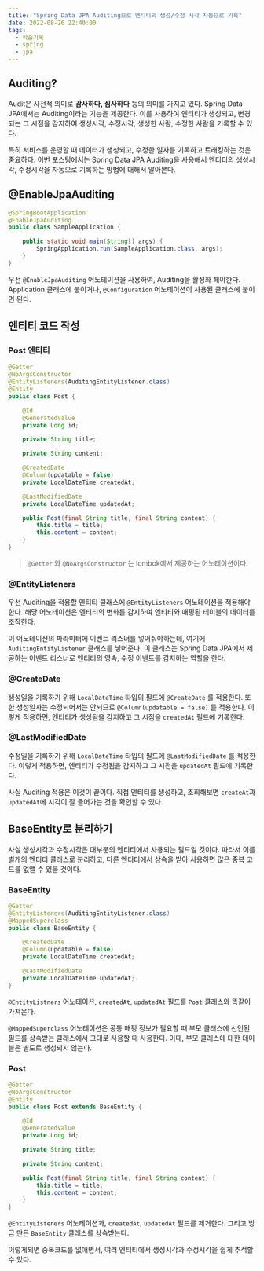 ```yaml
---
title: "Spring Data JPA Auditing으로 엔티티의 생성/수정 시각 자동으로 기록"
date: 2022-08-26 22:40:00
tags:
  - 학습기록
  - spring
  - jpa
---
```


## Auditing?

Audit은 사전적 의미로 **감사하다, 심사하다** 등의 의미를 가지고 있다. Spring Data JPA에서는 Auditing이라는 기능을 제공한다. 이를 사용하여 엔티티가 생성되고, 변경되는 그 시점을 감지하여 생성시각, 수정시각, 생성한 사람, 수정한 사람을 기록할 수 있다.

특히 서비스를 운영할 때 데이터가 생성되고, 수정한 일자를 기록하고 트래킹하는 것은 중요하다. 이번 포스팅에서는 Spring Data JPA Auditing을 사용해서 엔티티의 생성시각, 수정시각을 자동으로 기록하는 방법에 대해서 알아본다.

## @EnableJpaAuditing

```java
@SpringBootApplication
@EnableJpaAuditing
public class SampleApplication {

    public static void main(String[] args) {
        SpringApplication.run(SampleApplication.class, args);
    }
}
```

우선 `@EnableJpaAuditing` 어노테이션을 사용하여, Auditing을 활성화 해야한다. Application 클래스에 붙이거나, `@Configuration` 어노테이션이 사용된 클래스에 붙이면 된다.

## 엔티티 코드 작성

### Post 엔티티

```java
@Getter
@NoArgsConstructor
@EntityListeners(AuditingEntityListener.class)
@Entity
public class Post {

    @Id
    @GeneratedValue
    private Long id;

    private String title;

    private String content;

    @CreatedDate
    @Column(updatable = false)
    private LocalDateTime createdAt;

    @LastModifiedDate
    private LocalDateTime updatedAt;

    public Post(final String title, final String content) {
        this.title = title;
        this.content = content;
    }
}
```

> `@Getter` 와 `@NoArgsConstructor` 는 lombok에서 제공하는 어노테이션이다.

### @EntityListeners

우선 Auditing을 적용할 엔티티 클래스에 `@EntityListeners` 어노테이션을 적용해야한다. 해당 어노테이션은 엔티티의 변화를 감지하여 엔티티와 매핑된 테이블의 데이터를 조작한다.

이 어노테이션의 파라미터에 이벤트 리스너를 넣어줘야하는데, 여기에 `AuditingEntityListener` 클래스를 넣어준다. 이 클래스는 Spring Data JPA에서 제공하는 이벤트 리스너로 엔티티의 영속, 수정 이벤트를 감지하는 역할을 한다.

### @CreateDate

생성일을 기록하기 위해 `LocalDateTime` 타입의 필드에 `@CreateDate` 를 적용한다. 또한 생성일자는 수정되어서는 안되므로 `@Column(updatable = false)` 를 적용한다. 이렇게 적용하면, 엔티티가 생성됨을 감지하고 그 시점을 `createdAt` 필드에 기록한다.

### @LastModifiedDate

수정일을 기록하기 위해 `LocalDateTime` 타입의 필드에 `@LastModifiedDate` 를 적용한다. 이렇게 적용하면, 엔티티가 수정됨을 감지하고 그 시점을 `updatedAt` 필드에 기록한다.

사실 Auditing 적용은 이것이 끝이다. 직접 엔티티를 생성하고, 조회해보면 `createAt`과 `updatedAt`에 시각이 잘 들어가는 것을 확인할 수 있다.

## BaseEntity로 분리하기

사실 생성시각과 수정시각은 대부분의 엔티티에서 사용되는 필드일 것이다. 따라서 이를 별개의 엔티티 클래스로 분리하고, 다른 엔티티에서 상속을 받아 사용하면 많은 중복 코드를 없앨 수 있을 것이다.

### BaseEntity

```java
@Getter
@EntityListeners(AuditingEntityListener.class)
@MappedSuperclass
public class BaseEntity {

    @CreatedDate
    @Column(updatable = false)
    private LocalDateTime createdAt;

    @LastModifiedDate
    private LocalDateTime updatedAt;
}
```

`@EntityListners` 어노테이션, `createdAt`, `updatedAt` 필드를 `Post` 클래스와 똑같이 가져온다.

`@MappedSuperclass` 어노테이션은 공통 매핑 정보가 필요할 때 부모 클래스에 선언된 필드를 상속받는 클래스에서 그대로 사용할 때 사용한다. 이때, 부모 클래스에 대한 테이블은 별도로 생성되지 않는다.

### Post

```java
@Getter
@NoArgsConstructor
@Entity
public class Post extends BaseEntity {

    @Id
    @GeneratedValue
    private Long id;

    private String title;

    private String content;

    public Post(final String title, final String content) {
        this.title = title;
        this.content = content;
    }
}
```

`@EntityListeners` 어노테이션과, `createdAt`, `updatedAt` 필드를 제거한다. 그리고 방금 만든 `BaseEntity` 클래스를 상속받는다.

이렇게되면 중복코드를 없애면서, 여러 엔티티에서 생성시각과 수정시각을 쉽게 추적할 수 있다.
